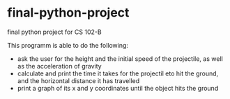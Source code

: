 # final-python-project
final python project for CS 102-B

This programm is able to do the following:

  - ask the user for the height and the initial speed of the projectile, as well as the acceleration of gravity
  - calculate and print the time it takes for the projectil eto hit the ground, and the horizontal distance it has travelled
  - print a graph of its x and y coordinates until the object hits the ground
  
  
 

